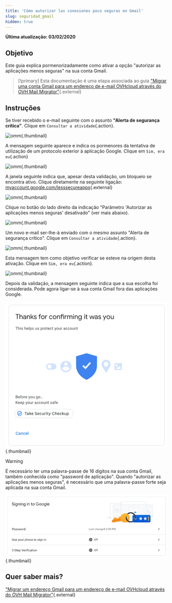 ```yaml
---
title: 'Cómo autorizar las conexiones poco seguras en Gmail'
slug: seguridad_gmail
hidden: true
---
```


**Última atualização: 03/02/2020**

## Objetivo


Este guia explica pormenorizadamente como ativar a opção "autorizar as aplicações menos seguras" na sua conta Gmail.

> [!primary] Esta documentação é uma etapa associada ao guia
> ["Migrar uma conta Gmail para um endereço de e-mail OVHcloud através do OVH Mail Migrator"](https://docs.ovh.com/pt/microsoft-collaborative-solutions/migracao-de-gmail-atraves-de-ovh-mail-migrator){.external}

## Instruções

Se tiver recebido o e-mail seguinte com o assunto **"Alerta de segurança crítica"**. Clique em `Consultar a atividade`{.action}.

![omm](images/OMM-gmail-security-01.png){.thumbnail}

A mensagem seguinte aparece e indica os pormenores da tentativa de utilização de um protocolo exterior à aplicação Google. Clique em `Sim, era eu`{.action}

![omm](images/OMM-gmail-security-02.png){.thumbnail}

A janela seguinte indica que, apesar desta validação, um bloqueio se encontra ativo. Clique diretamente na seguinte ligação: [myaccount.google.com/lesssecureapps](https://myaccount.google.com/lesssecureapps){.external}

![omm](images/OMM-gmail-security-03.png){.thumbnail}

Clique no botão do lado direito da indicação "Parâmetro 'Autorizar as aplicações menos seguras' desativado" (ver mais abaixo).

![omm](images/OMM-gmail-security-04.png){.thumbnail}

Um novo e-mail ser-lhe-á enviado com o mesmo assunto "Alerta de segurança crítico". Clique em `Consultar a atividade`{.action}.

![omm](images/OMM-gmail-security-05.png){.thumbnail}

Esta mensagem tem como objetivo verificar se esteve na origem desta ativação. Clique em `Sim, era eu`{.action}.

![omm](images/OMM-gmail-security-06.png){.thumbnail}

Depois da validação, a mensagem seguinte indica que a sua escolha foi considerada. Pode agora ligar-se à sua conta Gmail fora das aplicações Google.

![omm](images/OMM-gmail-security-07.png){.thumbnail}

> [!warning]
>
> É necessário ter uma palavra-passe de 16 dígitos na sua conta Gmail, também conhecida como "password de aplicação". Quando "autorizar as aplicações menos seguras", é necessário que uma palavra-passe forte seja aplicada na sua conta Gmail.
>
> ![omm](images/OMM-gmail-security-08.png){.thumbnail}
>

## Quer saber mais?

["Migrar um endereço Gmail para um endereço de e-mail OVHcloud através do OVH Mail Migrator"](https://docs.ovh.com/pt/microsoft-collaborative-solutions/migracao-de-gmail-atraves-de-ovh-mail-migrator){.external}
